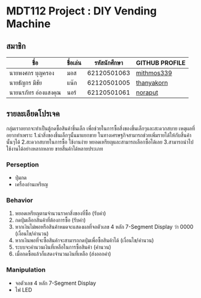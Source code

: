 ﻿# MDT112 Project : DIY Vending Machine

## สมาชิก

| ชื่อ | ชื่อเล่น | รหัสนักศึกษา | GITHUB PROFILE |
| -- | ---- | -------- | -------------- |
| นายพงศกร บุญครอง | มอส | 62120501063 | [mithmos339](https://github.com/mithmos339) |
| นายธัญกร มีชัย | แน๊ก | 62120501005 | [thanyakorn](https://github.com/thanyakorn) |
| นายนรภัทร อ่องแสงคุณ | นอร์ | 62120501061 | [noraput](https://github.com/noraput) |

## รายละเอียดโปรเจค 
กลุ่มเราอยากจะทำเป็นตู้กดซื้อสินค้าชิ้นเล็ก เพื่อช่วยในการซื้อสิ่งของชิ้นเล็กๆและสะดวกสบาย เหตุผลที่อยากทำเพราะ 
1.นำสิ่งของชิ้นเล็กๆนั้นมาแยกขาย ในทางเศรษฐกิจสามารถช่วยเพิ่มรายได้ให้กับสิ้นค้านั้นๆได้
2.สะดวกสบายในการซื้อ ใช้งานง่าย หยอดเหรียญและสามารถเลือกซื้อได้เลย
3.สามารถนำไปใช้งานได้อย่างหลากหลาย ขายสิ้นค้าได้หลายประเภท

### Perseption
- ปุ่มกด
- เครื่องอ่านเหรียญ

### Behavior
1. หยอดเหรียญตามจำนวนราคาสิ่งของที่ซื้อ (รับค่า)
2. กดปุ่มเลือกสินค้าที่ต้องการซื้อ (รับค่า)
3. หากเงินไม่พอหรือสินค้าหมดจะแสดงผลที่จอตัวเลข 4 หลัก 7-Segment Display ว่า 0000 (เงื่อนไข/คำนวน)
4. หากเงินพอที่จะซื้อสินค้าจะสามารถกดปุ่มเพื่อซื้อสินค้าได้ (เงื่อนไข/คำนวน)
5. ระบบจะคำนวนเงินที่เหลือในการซื้อสินค้า (คำนวน)
6. เมื่อกดซื้อแล้วก็แสดงจำนวนเงินที่เหลือ (ส่งออกค่า)

### Manipulation
- จอตัวเลข 4 หลัก 7-Segment Display
- ไฟ LED

